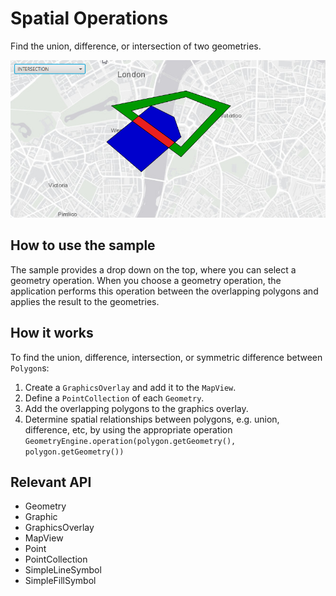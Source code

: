 # Spatial Operations

Find the union, difference, or intersection of two geometries.

![](SpatialOperations.png)

## How to use the sample

The sample provides a drop down on the top, where you can select a geometry operation. When you choose a geometry 
operation, the application performs this operation between the overlapping polygons and applies the result to the 
geometries.

## How it works

To find the union, difference, intersection, or symmetric difference between `Polygon`s:


  1. Create a `GraphicsOverlay` and add it to the `MapView`.
  2. Define a `PointCollection` of each `Geometry`.
  3. Add the overlapping polygons to the graphics overlay.
  4. Determine spatial relationships between polygons, e.g. union, difference, etc, by using the appropriate operation `GeometryEngine.operation(polygon.getGeometry(), polygon.getGeometry())`


## Relevant API

*   Geometry
*   Graphic
*   GraphicsOverlay
*   MapView
*   Point
*   PointCollection
*   SimpleLineSymbol
*   SimpleFillSymbol

